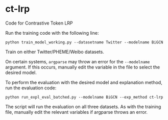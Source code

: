 # ct-lrp
Code for Contrastive Token LRP

Run the training code with the following line:

```python train_model_working.py --datasetname Twitter --modelname BiGCN```

Train on either Twitter/PHEME/Weibo datasets.

On certain systems, ```argparse``` may throw an error for the ```--modelname``` argument. If this occurs, manually edit the variable in the file to select the desired model.

To perform the evaluation with the desired model and explanation method, run the evaluation code:

```python run_expl_eval_batched.py --modelname BiGCN --exp_method ct-lrp```

The script will run the evaluation on all three datasets. As with the training file, manually edit the relevant variables if argparse throws an error.

